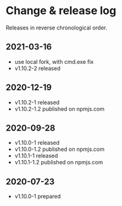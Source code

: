 # Change & release log

Releases in reverse chronological order.

## 2021-03-16

- use local fork, with cmd.exe fix
- v1.10.2-2 released

## 2020-12-19

- v1.10.2-1 released
- v1.10.2-1.2 published on npmjs.com

## 2020-09-28

- v1.10.0-1 released
- v1.10.0-1.2 published on npmjs.com
- v1.10.1-1 released
- v1.10.1-1.2 published on npmjs.com

## 2020-07-23

- v1.10.0-1 prepared
